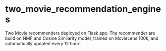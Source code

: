 # two_movie_recommendation_engines
Two Movie recommenders deployed on Flask app. The recommender are build on NMF and Cosine Similarity model, trained on MovieLens 100k, and automatically updated every 12 hour!
